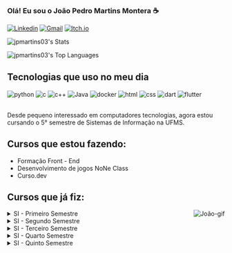 ### Olá! Eu sou o João Pedro Martins Montera ☕

[![Linkedin](https://img.shields.io/badge/LinkedIn-0077B5?style=for-the-badge&logo=linkedin&logoColor=white)](https://www.linkedin.com/in/jo%C3%A3o-pedro-martins-montera-35b638285/)
[![Gmail](https://img.shields.io/badge/Gmail-D14836?style=for-the-badge&logo=gmail&logoColor=white)](mailto:mailto:contatojpmartins03@gmail.com)
[![Itch.io](https://img.shields.io/badge/Itch-%23FF0B34.svg?style=for-the-badge&logo=Itch.io&logoColor=white)](https://jpmartins03.itch.io/)

![jpmartins03's Stats](https://github-readme-stats.vercel.app/api?username=jpmartins03&theme=algolia&show_icons=true&hide_border=false&count_private=true)

![jpmartins03's Top Languages](https://github-readme-stats.vercel.app/api/top-langs/?username=jpmartins03&theme=algolia&show_icons=true&hide_border=false&layout=compact)

## Tecnologias que uso no meu dia

<div style="display: inline_block">
    <img align="center" alt="python" src="https://img.shields.io/badge/Python-3776AB?style=for-the-badge&logo=python&logoColor=yellow">
    <img align="center" alt="c" src="https://img.shields.io/badge/c-%2300599C.svg?style=for-the-badge&logo=c&logoColor=white">
     <img align="center" alt="c++" src="https://img.shields.io/badge/c++-%2300599C.svg?style=for-the-badge&logo=c%2B%2B&logoColor=white">
    <img align="center" alt="Java" src="https://img.shields.io/badge/Java-ED8B00?style=for-the-badge&logo=openjdk&logoColor=white">
    <img align="center" alt="docker" src="https://img.shields.io/badge/docker-%230db7ed.svg?style=for-the-badge&logo=docker&logoColor=white">
    <img align="center" alt="html" src="https://img.shields.io/badge/html5-%23E34F26.svg?style=for-the-badge&logo=html5&logoColor=white">
    <img align="center" alt="css" src="https://img.shields.io/badge/css3-%231572B6.svg?style=for-the-badge&logo=css3&logoColor=white">
    <img align="center" alt="dart" src="https://img.shields.io/badge/dart-%230175C2.svg?style=for-the-badge&logo=dart&logoColor=white">
    <img align="center" alt="flutter" src="https://img.shields.io/badge/Flutter-%2302569B.svg?style=for-the-badge&logo=Flutter&logoColor=white">
    
    
    
   
</div><br/>


Desde pequeno interessado em computadores tecnologias, agora estou cursando o 5° semestre de Sistemas de Informação na UFMS.


## Cursos que estou fazendo:
- Formação Front - End
- Desenvolvimento de jogos NoNe Class
- Curso.dev


## Cursos que já fiz:
<img align="right" alt="João-gif" src="https://cdn.discordapp.com/attachments/1110267487691477025/1133522653379047424/joao.gif">


<details>
  <summary>SI - Primeiro Semestre</summary>
    
- Algorítmos e Programação 1
- Modelagem de Processos de Negócios
- Introdução à Computação
- Fundamentos da Admnistração
- Fundamentos Matemáticos para a Computação
  
</details>

<details>
    <summary>SI - Segundo Semestre</summary>
    
- Algoritmos e Programação 2
- Banco de Dados
- Comportamento Humano-Organizacional
- Matemática Elementar
</details>

<details>
    <summary>SI - Terceiro Semestre</summary>
    
- Linguagem de programação orientada a objetos
- Gestão estratégica
- Organização de computadores
- Engenharia de software
- Estatística
</details>

<details>
    <summary>SI - Quarto Semestre</summary>
    
- Estrutura de Dados
- Laboratorio de Banco de Dados
- Gerência de Projetos
- Introdução a Sistemas Operacionais
- Empreendedorismo e Inovação
</details>

<details>
    <summary>SI - Quinto Semestre</summary>
    
- Inteligência Artificial
- Analise e Projeto de Software Orientado a Objetos
- Programação para Web
- Computação e Sociedade
- Fundamentos de Redes de Computadores
</details>










